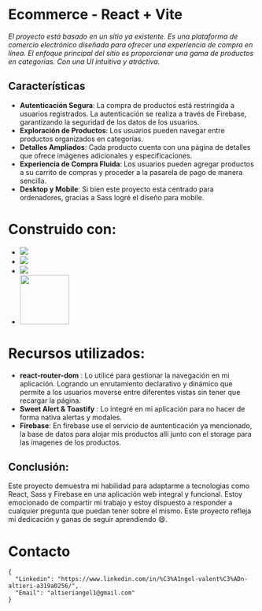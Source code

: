 # Ecommerce - React + Vite

*El proyecto está basado en un sitio ya existente. Es una plataforma de comercio electrónico diseñada para ofrecer una experiencia de compra  en línea. El enfoque principal del sitio es proporcionar una  gama de productos en categorías. Con una UI intuitiva y atráctiva.*

## Características

- **Autenticación Segura**:
La compra de productos está restringida a usuarios registrados. La autenticación se realiza a través de Firebase, garantizando la seguridad de los datos de los usuarios.
- **Exploración de Productos**: Los usuarios pueden navegar entre productos organizados en categorías. 
- **Detalles Ampliados**: Cada producto cuenta con una página de detalles que ofrece imágenes adicionales y especificaciones.
- **Experiencia de Compra Fluida**:
Los usuarios pueden agregar productos a su carrito de compras y proceder a la pasarela de pago de manera sencilla. 
- **Desktop y Mobile**:
Si bien este proyecto esta centrado para ordenadores, gracias a Sass logré el diseño para mobile.

# Construido con: 
* <img src="https://img.shields.io/badge/React-087ea4?style=for-the-badge&logo=React&logoColor=white">
* <img src="https://img.shields.io/badge/Vite-8f6efe?style=for-the-badge&logo=Vite&logoColor=white">
* <img src="https://img.shields.io/badge/Sass-cf649a?&style=for-the-badge&logo=Sass3&logoColor=white">
* <img src="https://img.shields.io/badge/Firebase-FFCA28?style=flat-square&logo=firebase&logoColor=black" width= 100px>
>

# Recursos utilizados:
- **react-router-dom** : Lo utilicé para gestionar la navegación en mi aplicación. Logrando un enrutamiento declarativo y dinámico que permite a los usuarios moverse entre diferentes vistas sin tener que recargar la página. 
- **Sweet Alert & Toastify** : Lo integré en mi aplicación para no hacer de forma nativa alertas y modales.
- **Firebase**: En firebase use el servicio de auntenticación ya mencionado, la base de datos para alojar mis productos allí junto con el storage para las imagenes de los productos.



## Conclusión: 
Este proyecto demuestra mi habilidad para adaptarme a tecnologias como React, Sass y Firebase en una aplicación web integral y funcional. Estoy emocionado de compartir mi trabajo y estoy dispuesto a responder a cualquier pregunta que puedan tener sobre el mismo. Este proyecto refleja mi dedicación y ganas de seguir aprendiendo 😄.

# Contacto

```
{
  "Linkedin": "https://www.linkedin.com/in/%C3%A1ngel-valent%C3%ADn-altieri-a319a0256/",
  "Email": "altieriangel1@gmail.com"
} 
```
